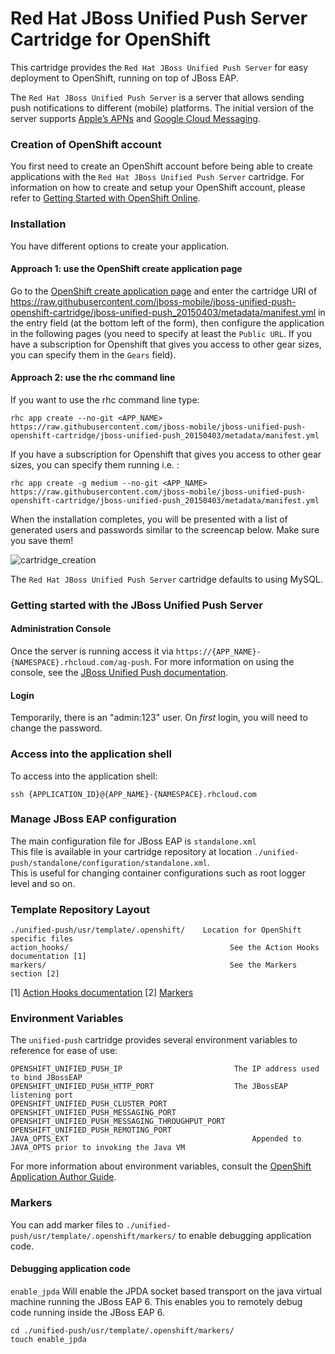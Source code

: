 # Red Hat JBoss Unified Push Server Cartridge for OpenShift

This cartridge provides the `Red Hat JBoss Unified Push Server` for easy deployment to OpenShift, running on top of JBoss EAP. 

The `Red Hat JBoss Unified Push Server` is a server that allows sending push notifications to different (mobile) platforms. The initial version of the server supports [Apple’s APNs](http://developer.apple.com/library/mac/#documentation/NetworkingInternet/Conceptual/RemoteNotificationsPG/Chapters/ApplePushService.html#//apple_ref/doc/uid/TP40008194-CH100-SW9) and [Google Cloud Messaging](http://developer.android.com/google/gcm/index.html).

### Creation of OpenShift account
You first need to create an OpenShift account before being able to create applications with the `Red Hat JBoss Unified Push Server` cartridge. For information on how to create and setup your OpenShift account, please refer to [Getting Started with OpenShift Online](https://developers.openshift.com/en/getting-started-overview.html).

### Installation
You have different options to create your application.

#### Approach 1: use the OpenShift create application page
Go to the [OpenShift create application page](https://openshift.redhat.com/app/console/application_types) and enter the cartridge URI of https://raw.githubusercontent.com/jboss-mobile/jboss-unified-push-openshift-cartridge/jboss-unified-push_20150403/metadata/manifest.yml in the entry field (at the bottom left of the form), then configure the application in the following pages (you need to specify at least the `Public URL`. If you have a subscription for Openshift that gives you access to other gear sizes, you can specify them in the `Gears` field). 

#### Approach 2: use the rhc command line
If you want to use the rhc command line type:
```shell
rhc app create --no-git <APP_NAME> https://raw.githubusercontent.com/jboss-mobile/jboss-unified-push-openshift-cartridge/jboss-unified-push_20150403/metadata/manifest.yml
```

If you have a subscription for Openshift that gives you access to other gear sizes, you can specify them running i.e. :
```shell
rhc app create -g medium --no-git <APP_NAME> https://raw.githubusercontent.com/jboss-mobile/jboss-unified-push-openshift-cartridge/jboss-unified-push_20150403/metadata/manifest.yml
```

When the installation completes, you will be presented with a list of generated users and passwords similar to the screencap below.  Make sure you save them!

![cartridge_creation](./cartridge-creation.png)

The `Red Hat JBoss Unified Push Server` cartridge defaults to using MySQL.

### Getting started with the JBoss Unified Push Server

#### Administration Console

Once the server is running access it via `https://{APP_NAME}-{NAMESPACE}.rhcloud.com/ag-push`. For more information on using the console, see the [JBoss Unified Push documentation](http://docs.jboss.org/unifiedpush/).

#### Login

Temporarily, there is an "admin:123" user.  On _first_ login,  you will need to change the password.

### Access into the application shell

To access into the application shell:
```shell
ssh {APPLICATION_ID}@{APP_NAME}-{NAMESPACE}.rhcloud.com
```

### Manage JBoss EAP configuration

The main configuration file for JBoss EAP is `standalone.xml`  
This file is available in your cartridge repository at location `./unified-push/standalone/configuration/standalone.xml`.  
This is useful for changing container configurations such as root logger level and so on.  

### Template Repository Layout
```
./unified-push/usr/template/.openshift/    Location for OpenShift specific files
action_hooks/                                    See the Action Hooks documentation [1]
markers/                                         See the Markers section [2]
```
\[1\] [Action Hooks documentation](http://openshift.github.io/documentation/oo_user_guide.html#action-hooks)
\[2\] [Markers](#markers)


### Environment Variables

The `unified-push` cartridge provides several environment variables to reference for ease
of use:
```
OPENSHIFT_UNIFIED_PUSH_IP                         The IP address used to bind JBossEAP
OPENSHIFT_UNIFIED_PUSH_HTTP_PORT                  The JBossEAP listening port
OPENSHIFT_UNIFIED_PUSH_CLUSTER_PORT               
OPENSHIFT_UNIFIED_PUSH_MESSAGING_PORT             
OPENSHIFT_UNIFIED_PUSH_MESSAGING_THROUGHPUT_PORT  
OPENSHIFT_UNIFIED_PUSH_REMOTING_PORT              
JAVA_OPTS_EXT                                         Appended to JAVA_OPTS prior to invoking the Java VM
```
For more information about environment variables, consult the
[OpenShift Application Author Guide](http://openshift.github.io/documentation/oo_user_guide.html).

### Markers

You can add marker files to `./unified-push/usr/template/.openshift/markers/` to enable debugging application code.

#### Debugging application code
`enable_jpda` Will enable the JPDA socket based transport on the java virtual machine running the JBoss EAP 6. This enables you to remotely debug code running inside the JBoss EAP 6.

```
cd ./unified-push/usr/template/.openshift/markers/
touch enable_jpda
```

